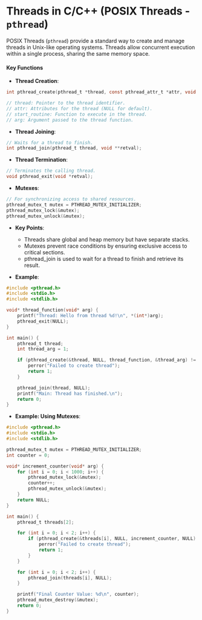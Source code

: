 # Threads in C/C++ (POSIX Threads - `pthread`)

POSIX Threads (`pthread`) provide a standard way to create and manage threads in Unix-like operating systems. Threads allow concurrent execution within a single process, sharing the same memory space.

#### Key Functions
- **Thread Creation**:
```c
int pthread_create(pthread_t *thread, const pthread_attr_t *attr, void *(*start_routine(void *), void *arg);

// thread: Pointer to the thread identifier.
// attr: Attributes for the thread (NULL for default).
// start_routine: Function to execute in the thread.
// arg: Argument passed to the thread function.
```

- **Thread Joining**:
```c
// Waits for a thread to finish.
int pthread_join(pthread_t thread, void **retval);
```

- **Thread Termination**:
```c
// Terminates the calling thread.
void pthread_exit(void *retval);
```

- **Mutexes**:
```c
// For synchronizing access to shared resources.
pthread_mutex_t mutex = PTHREAD_MUTEX_INITIALIZER;
pthread_mutex_lock(&mutex);
pthread_mutex_unlock(&mutex);
```

- **Key Points**:
  - Threads share global and heap memory but have separate stacks.
  - Mutexes prevent race conditions by ensuring exclusive access to critical sections.
  - pthread_join is used to wait for a thread to finish and retrieve its result.

- **Example**:
```c
#include <pthread.h>
#include <stdio.h>
#include <stdlib.h>

void* thread_function(void* arg) {
    printf("Thread: Hello from thread %d!\n", *(int*)arg);
    pthread_exit(NULL);
}

int main() {
    pthread_t thread;
    int thread_arg = 1;

    if (pthread_create(&thread, NULL, thread_function, &thread_arg) != 0) {
        perror("Failed to create thread");
        return 1;
    }

    pthread_join(thread, NULL);
    printf("Main: Thread has finished.\n");
    return 0;
}
```

- **Example: Using Mutexes**:
```c
#include <pthread.h>
#include <stdio.h>
#include <stdlib.h>

pthread_mutex_t mutex = PTHREAD_MUTEX_INITIALIZER;
int counter = 0;

void* increment_counter(void* arg) {
    for (int i = 0; i < 1000; i++) {
        pthread_mutex_lock(&mutex);
        counter++;
        pthread_mutex_unlock(&mutex);
    }
    return NULL;
}

int main() {
    pthread_t threads[2];

    for (int i = 0; i < 2; i++) {
        if (pthread_create(&threads[i], NULL, increment_counter, NULL) != 0) {
            perror("Failed to create thread");
            return 1;
        }
    }

    for (int i = 0; i < 2; i++) {
        pthread_join(threads[i], NULL);
    }

    printf("Final Counter Value: %d\n", counter);
    pthread_mutex_destroy(&mutex);
    return 0;
}

```